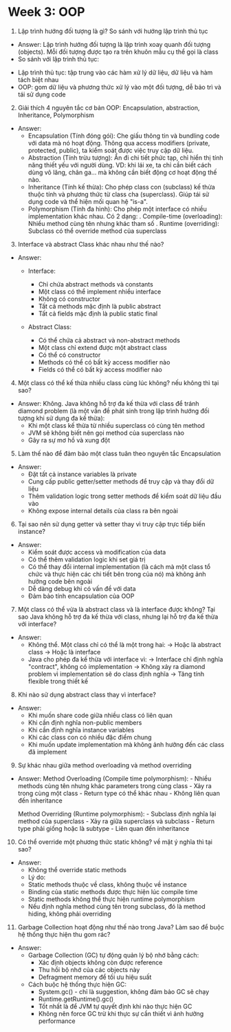 
# Week 3: OOP

1. Lập trình hướng đối tượng là gì? So sánh với hướng lập trình thủ tục

- Answer: Lập trình hướng đối tượng là lập trình xoay quanh đối tượng (objects). Mỗi đối tượng được tạo ra trên khuôn mẫu cụ thể gọi là class
- So sánh với lập trình thủ tục:
+ Lập trình thủ tục: tập trung vào các hàm xử lý dữ liệu, dữ liệu và hàm tách biệt nhau
+ OOP: gom dữ liệu và phương thức xử lý vào một đối tượng, dễ bảo trì và tái sử dụng code

2. Giải thích 4 nguyên tắc cơ bản OOP: Encapsulation, abstraction, Inheritance, Polymorphism

- Answer:
    + Encapsulation (Tính đóng gói): Che giấu thông tin và bundling code với data mà nó hoạt động. Thông qua access modifiers (private, protected, public), ta kiểm soát được việc truy cập dữ liệu.
    + Abstraction (Tính trừu tượng): Ẩn đi chi tiết phức tạp, chỉ hiển thị tính năng thiết yếu với người dùng. VD: khi lái xe, ta chỉ cần biết cách dùng vô lăng, chân ga... mà không cần biết động cơ hoạt động thế nào.
    + Inheritance (Tính kế thừa): Cho phép class con (subclass) kế thừa thuộc tính và phương thức từ class cha (superclass). Giúp tái sử dụng code và thể hiện mối quan hệ "is-a".
    + Polymorphism (Tính đa hình): Cho phép một interface có nhiều implementation khác nhau. Có 2 dạng:
    . Compile-time (overloading): Nhiều method cùng tên nhưng khác tham số
    . Runtime (overriding): Subclass có thể override method của superclass

3. Interface và abstract Class khác nhau như thế nào?

- Answer:
    - Interface:
        - Chỉ chứa abstract methods và constants
        - Một class có thể implement nhiều interface
        - Không có constructor
        - Tất cả methods mặc định là public abstract
        - Tất cả fields mặc định là public static final

    - Abstract Class:
        - Có thể chứa cả abstract và non-abstract methods
        - Một class chỉ extend được một abstract class
        - Có thể có constructor
        - Methods có thể có bất kỳ access modifier nào
        - Fields có thể có bất kỳ access modifier nào

4. Một class có thể kế thừa nhiều class cùng lúc không? nếu không thì tại sao?

- Answer: Không. Java không hỗ trợ đa kế thừa với class để tránh diamond problem (là một vấn đề phát sinh trong lập trình hướng đối tượng khi sử dụng đa kế thừa):
    + Khi một class kế thừa từ nhiều superclass có cùng tên method
    + JVM sẽ không biết nên gọi method của superclass nào
    + Gây ra sự mơ hồ và xung đột

5. Làm thế nào để đảm bảo một class tuân theo nguyên tắc Encapsulation
- Answer:
    + Đặt tất cả instance variables là private
    + Cung cấp public getter/setter methods để truy cập và thay đổi dữ liệu
    + Thêm validation logic trong setter methods để kiểm soát dữ liệu đầu vào
    + Không expose internal details của class ra bên ngoài

6. Tại sao nên sử dụng getter và setter thay vì truy cập trực tiếp biến instance?
- Answer:
    + Kiểm soát được access và modification của data
    + Có thể thêm validation logic khi set giá trị
    + Có thể thay đổi internal implementation (là cách mà một class tổ chức và thực hiện các chi tiết bên trong của nó) mà không ảnh hưởng code bên ngoài
    + Dễ dàng debug khi có vấn đề với data
    + Đảm bảo tính encapsulation của OOP

7. Một class có thể vừa là abstract class và là interface được không? Tại sao Java không hỗ trợ đa kế thừa với class, nhưng lại hỗ trợ đa kế thừa với interface?
- Answer:
    + Không thể. Một class chỉ có thể là một trong hai:
    -> Hoặc là abstract class
    -> Hoặc là interface
    + Java cho phép đa kế thừa với interface vì:
    -> Interface chỉ định nghĩa "contract", không có implementation
    -> Không xảy ra diamond problem vì implementation sẽ do class định nghĩa
    -> Tăng tính flexible trong thiết kế

8. Khi nào sử dụng abstract class thay vì interface?
- Answer:
    + Khi muốn share code giữa nhiều class có liên quan
    + Khi cần định nghĩa non-public members
    + Khi cần định nghĩa instance variables
    + Khi các class con có nhiều đặc điểm chung
    + Khi muốn update implementation mà không ảnh hưởng đến các class đã implement

9. Sự khác nhau giữa method overloading và method overriding
- Answer:
    Method Overloading (Compile time polymorphism):
        - Nhiều methods cùng tên nhưng khác parameters trong cùng class
        - Xảy ra trong cùng một class
        - Return type có thể khác nhau
        - Không liên quan đến inheritance

    Method Overriding (Runtime polymorphism):
        - Subclass định nghĩa lại method của superclass
        - Xảy ra giữa superclass và subclass
        - Return type phải giống hoặc là subtype
        - Liên quan đến inheritance
10. Có thể override một phương thức static không? về mặt ý nghĩa thì tại sao?
- Answer:
    - Không thể override static methods
    - Lý do:
    - Static methods thuộc về class, không thuộc về instance
    - Binding của static methods được thực hiện lúc compile time
    - Static methods không thể thực hiện runtime polymorphism
    - Nếu định nghĩa method cùng tên trong subclass, đó là method hiding, không phải overriding

11. Garbage Collection hoạt động như thế nào trong Java? Làm sao để buộc hệ thống thực hiện thu gom rác?
- Answer: 
    - Garbage Collection (GC) tự động quản lý bộ nhớ bằng cách:
        - Xác định objects không còn được reference
        - Thu hồi bộ nhớ của các objects này
        - Defragment memory để tối ưu hiệu suất
    - Cách buộc hệ thống thực hiện GC:
        - System.gc() - chỉ là suggestion, không đảm bảo GC sẽ chạy
        - Runtime.getRuntime().gc()
        - Tốt nhất là để JVM tự quyết định khi nào thực hiện GC
        - Không nên force GC trừ khi thực sự cần thiết vì ảnh hưởng performance
